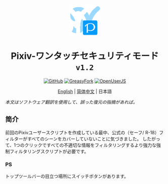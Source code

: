<div align="center">
    <img src="https://github.com/SynRGB/Pixiv-ForceSafeMode/raw/main/%23README/icon/256.png" width="20%"/>
    <h1>Pixiv-ワンタッチセキュリティモード <code>v1.2</code></h1>
	<p>
        <a href='https://github.com/SynRGB/Pixiv-ForceSafeMode'><img src="https://img.shields.io/badge/-GitHub-3A3A3A?style=flat&amp;logo=GitHub&amp;logoColor=white" referrerpolicy="no-referrer" alt="GitHub"></a>
	    <a href='https://greasyfork.org/zh-CN/scripts/453648-pixiv-forcesafemode'><img src="https://img.shields.io/badge/-GreasyFork-670000?style=flat&amp;logo=tampermonkey&amp;logoColor=white" referrerpolicy="no-referrer" alt="GreasyFork"></a>
        <a href='https://openuserjs.org/scripts/TitanRGB/Pixiv-ForceSafeMode'><img src="https://img.shields.io/badge/-OpenUserJS-004796?style=flat&amp;logo=tampermonkey&amp;logoColor=white" referrerpolicy="no-referrer" alt="OpenUserJS"></a>
    </p>
	<p><a href='https://github.com/SynRGB/Pixiv-ForceSafeMode/blob/main/README.md'>English</a> | <a href='https://github.com/SynRGB/Pixiv-ForceSafeMode/blob/main/%23README/README-zh.md'>简体中文</a> | 日本語</p>
</div>

<p><em>本文はソフトウェア翻訳を使用して、誤った復元の指摘があれば。</em></p>

## 简介

前回のPixivユーザースクリプトを作成している最中、公式の（セーフ/ R-18）フィルターがすべてのシーンをカバーしていないことに気づきました。 したがって、1つのクリックですべての不適切な情報をフィルタリングするより強力な強制フィルタリングスクリプトが必要です。

### PS

トップツールバーの目立つ場所にスイッチボタンがあります。